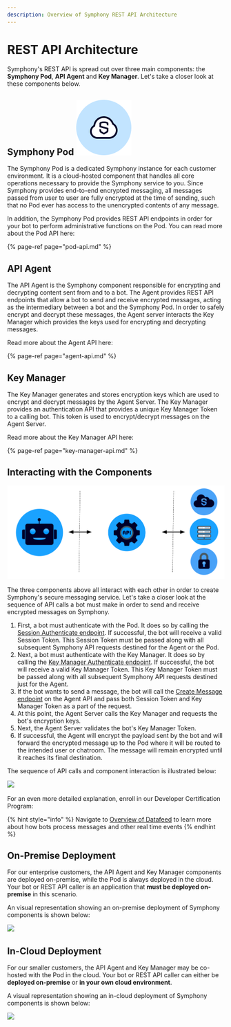 ```yaml
---
description: Overview of Symphony REST API Architecture
---
```


# REST API Architecture

Symphony's REST API is spread out over three main components: the **Symphony Pod**, **API Agent** and **Key Manager**. Let's take a closer look at these components below.

## Symphony Pod ![](../../.gitbook/assets/symphony-pod.png) 

The Symphony Pod is a dedicated Symphony instance for each customer environment. It is a cloud-hosted component that handles all core operations necessary to provide the Symphony service to you. Since Symphony provides end-to-end encrypted messaging, all messages passed from user to user are fully encrypted at the time of sending, such that no Pod ever has access to the unencrypted contents of any message.

In addition, the Symphony Pod provides REST API endpoints in order for your bot to perform administrative functions on the Pod. You can read more about the Pod API here:

{% page-ref page="pod-api.md" %}

## API Agent

The API Agent is the Symphony component responsible for encrypting and decrypting content sent from and to a bot. The Agent provides REST API endpoints that allow a bot to send and receive encrypted messages, acting as the intermediary between a bot and the Symphony Pod. In order to safely encrypt and decrypt these messages, the Agent server interacts the Key Manager which provides the keys used for encrypting and decrypting messages.

Read more about the Agent API here:

{% page-ref page="agent-api.md" %}

## Key Manager

The Key Manager generates and stores encryption keys which are used to encrypt and decrypt messages by the Agent Server. The Key Manager provides an authentication API that provides a unique Key Manager Token to a calling bot. This token is used to encrypt/decrypt messages on the Agent Server.

Read more about the Key Manager API here:

{% page-ref page="key-manager-api.md" %}

## Interacting with the Components

![](../../.gitbook/assets/screen-shot-2020-07-02-at-4.32.58-pm%20%281%29%20%281%29.png)

The three components above all interact with each other in order to create Symphony's secure messaging service. Let's take a closer look at the sequence of API calls a bot must make in order to send and receive encrypted messages on Symphony.

1. First, a bot must authenticate with the Pod. It does so by calling the [Session Authenticate endpoint](https://developers.symphony.com/restapi/reference#rsa-session-authenticate).  If successful, the bot will receive a valid Session Token. This Session Token must be passed along with all subsequent Symphony API requests destined for the Agent or the Pod.
2. Next, a bot must authenticate with the Key Manager. It does so by calling the [Key Manager Authenticate endpoint](https://developers.symphony.com/restapi/reference#key-manager-authenticate). If successful, the bot will receive a valid Key Manager Token. This Key Manager Token must be passed along with all subsequent Symphony API requests destined just for the Agent.
3. If the bot wants to send a message, the bot will call the [Create Message endpoint](https://developers.symphony.com/restapi/reference#create-message-v4) on the Agent API and pass both Session Token and Key Manager Token as a part of the request.
4. At this point, the Agent Server calls the Key Manager and requests the bot's encryption keys.  
5. Next, the Agent Server validates the bot's Key Manager Token.
6. If successful, the Agent will encrypt the payload sent by the bot and will forward the encrypted message up to the Pod where it will be routed to the intended user or chatroom.  The message will remain encrypted until it reaches its final destination.

The sequence of API calls and component interaction is illustrated below:

![](../../.gitbook/assets/copy-of-on-prem-bot-auth_workflow.png)

For an even more detailed explanation, enroll in our Developer Certification Program:

{% hint style="info" %}
Navigate to [Overview of Datafeed](rest-api-architecture.md) to learn more about how bots process messages and other real time events
{% endhint %}

## On-Premise Deployment

For our enterprise customers, the API Agent and Key Manager components are deployed on-premise, while the Pod is always deployed in the cloud. Your bot or REST API caller is an application that **must be deployed on-premise** in this scenario.

An visual representation showing an on-premise deployment of Symphony components is shown below:

![](../../.gitbook/assets/screen-shot-2020-07-02-at-4.25.55-pm.png)

## In-Cloud Deployment

For our smaller customers, the API Agent and Key Manager may be co-hosted with the Pod in the cloud. Your bot or REST API caller can either be **deployed on-premise** or **in your own cloud environment**.

A visual representation showing an in-cloud deployment of Symphony components is shown below:

![](../../.gitbook/assets/screen-shot-2020-07-02-at-4.40.33-pm.png)

